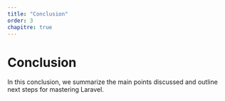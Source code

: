 ```yaml
---
title: "Conclusion"
order: 3
chapitre: true
---
```


# Conclusion

In this conclusion, we summarize the main points discussed and outline next steps for mastering Laravel.
